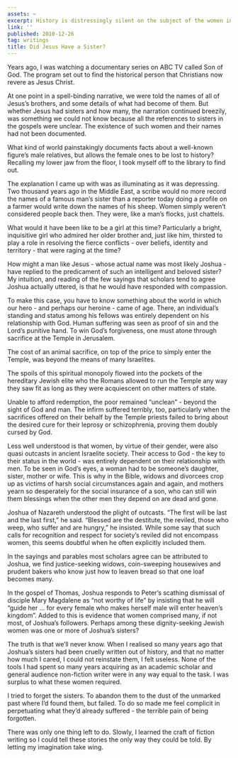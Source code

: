 ```yaml
---
assets: ~
excerpt: History is distressingly silent on the subject of the women in Jesus’ life
link: ''
published: 2010-12-26
tag: writings
title: Did Jesus Have a Sister?
---
```

Years ago, I was watching a documentary series on ABC TV called Son of
God. The program set out to find the historical person that Christians
now revere as Jesus Christ.

At one point in a spell-binding narrative, we were told the names of all
of Jesus’s brothers, and some details of what had become of them. But
whether Jesus had sisters and how many, the narration continued
breezily, was something we could not know because all the references to
sisters in the gospels were unclear. The existence of such women and
their names had not been documented.

What kind of world painstakingly documents facts about a well-known
figure’s male relatives, but allows the female ones to be lost to
history? Recalling my lower jaw from the floor, I took myself off to the
library to find out.

The explanation I came up with was as illuminating as it was depressing.
Two thousand years ago in the Middle East, a scribe would no more record
the names of a famous man’s sister than a reporter today doing a profile
on a farmer would write down the names of his sheep. Women simply
weren’t considered people back then. They were, like a man’s flocks,
just chattels.

What would it have been like to be a girl at this time? Particularly a
bright, inquisitive girl who admired her older brother and, just like
him, thirsted to play a role in resolving the fierce conflicts - over
beliefs, identity and territory - that were raging at the time?

How might a man like Jesus - whose actual name was most likely Joshua -
have replied to the predicament of such an intelligent and beloved
sister? My intuition, and reading of the few sayings that scholars tend
to agree Joshua actually uttered, is that he would have responded with
compassion.

To make this case, you have to know something about the world in which
our hero - and perhaps our heroine - came of age. There, an individual’s
standing and status among his fellows was entirely dependent on his
relationship with God. Human suffering was seen as proof of sin and the
Lord’s punitive hand. To win God’s forgiveness, one must atone through
sacrifice at the Temple in Jerusalem.

The cost of an animal sacrifice, on top of the price to simply enter the
Temple, was beyond the means of many Israelites.

The spoils of this spiritual monopoly flowed into the pockets of the
hereditary Jewish elite who the Romans allowed to run the Temple any way
they saw fit as long as they were acquiescent on other matters of state.

Unable to afford redemption, the poor remained “unclean” - beyond the
sight of God and man. The infirm suffered terribly, too, particularly
when the sacrifices offered on their behalf by the Temple priests failed
to bring about the desired cure for their leprosy or schizophrenia,
proving them doubly cursed by God.

Less well understood is that women, by virtue of their gender, were also
quasi outcasts in ancient Israelite society. Their access to God - the
key to their status in the world - was entirely dependent on their
relationship with men. To be seen in God’s eyes, a woman had to be
someone’s daughter, sister, mother or wife. This is why in the Bible,
widows and divorcees crop up as victims of harsh social circumstances
again and again, and mothers yearn so desperately for the social
insurance of a son, who can still win them blessings when the other men
they depend on are dead and gone.

Joshua of Nazareth understood the plight of outcasts. “The first will be
last and the last first,” he said. “Blessed are the destitute, the
reviled, those who weep, who suffer and are hungry,” he insisted. While
some say that such calls for recognition and respect for society’s
reviled did not encompass women, this seems doubtful when he often
explicitly included them.

In the sayings and parables most scholars agree can be attributed to
Joshua, we find justice-seeking widows, coin-sweeping housewives and
prudent bakers who know just how to leaven bread so that one loaf
becomes many.

In the gospel of Thomas, Joshua responds to Peter’s scathing dismissal
of disciple Mary Magdalene as “not worthy of life” by insisting that he
will “guide her … for every female who makes herself male will enter
heaven’s kingdom”. Added to this is evidence that women comprised many,
if not most, of Joshua’s followers. Perhaps among these dignity-seeking
Jewish women was one or more of Joshua’s sisters?

The truth is that we’ll never know. When I realised so many years ago
that Joshua’s sisters had been cruelly written out of history, and that
no matter how much I cared, I could not reinstate them, I felt useless.
None of the tools I had spent so many years acquiring as an academic
scholar and general audience non-fiction writer were in any way equal to
the task. I was surplus to what these women required.

I tried to forget the sisters. To abandon them to the dust of the
unmarked past where I’d found them, but failed. To do so made me feel
complicit in perpetuating what they’d already suffered - the terrible
pain of being forgotten.

There was only one thing left to do. Slowly, I learned the craft of
fiction writing so I could tell these stories the only way they could be
told. By letting my imagination take wing.